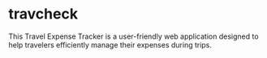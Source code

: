 # travcheck
This Travel Expense Tracker is a user-friendly web application designed to help travelers efficiently manage their expenses during trips. 
